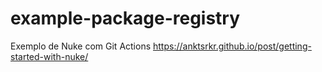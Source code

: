# example-package-registry
Exemplo de Nuke com Git Actions
https://anktsrkr.github.io/post/getting-started-with-nuke/